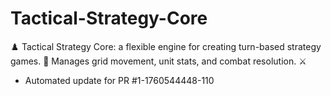 # Tactical-Strategy-Core
♟️ Tactical Strategy Core: a flexible engine for creating turn-based strategy games. 🧠 Manages grid movement, unit stats, and combat resolution. ⚔️


- Automated update for PR #1-1760544448-110